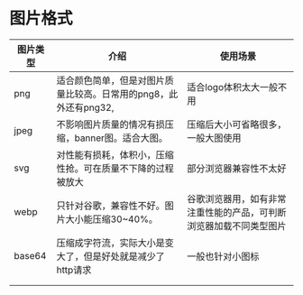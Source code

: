 # 图片格式

| 图片类型 | 介绍                                                         | 使用场景                                                     |
| -------- | ------------------------------------------------------------ | ------------------------------------------------------------ |
| png      | 适合颜色简单，但是对图片质量比较高。日常用的png8，此外还有png32, | 适合logo体积太大一般不用                                     |
| jpeg     | 不影响图片质量的情况有损压缩，banner图。适合大图。           | 压缩后大小可省略很多，一般大图使用                           |
| svg      | 对性能有损耗，体积小，压缩性抢。可在质量不下降的过程被放大   | 部分浏览器兼容性不太好                                       |
| webp     | 只针对谷歌，兼容性不好。图片大小能压缩30~40%。               | 谷歌浏览器用，如有非常注重性能的产品，可判断浏览器加载不同类型图片 |
| base64   | 压缩成字符流，实际大小是变大了，但是好处就是减少了http请求   | 一般也针对小图标                                             |
|          |                                                              |                                                              |
|          |                                                              |                                                              |
